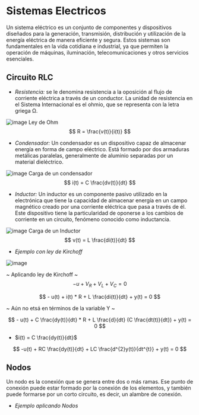 # Sistemas Electricos

Un sistema eléctrico es un conjunto de componentes y dispositivos diseñados para la generación, transmisión, distribución y utilización de la energía eléctrica de manera eficiente y segura. Estos sistemas son fundamentales en la vida cotidiana e industrial, ya que permiten la operación de máquinas, iluminación, telecomunicaciones y otros servicios esenciales.

## Circuito RLC

- *Resistencia:* se le denomina resistencia a la oposición al flujo de corriente eléctrica a través de un conductor. La unidad de resistencia en el Sistema Internacional es el ohmio, que se representa con la letra griega Ω.

![image](https://github.com/user-attachments/assets/5aa07a3d-6455-4dfb-8036-21d9370bd5bc)
Ley de Ohm
$$ R = \frac{v(t)}{i(t)} $$

- *Condensador:* Un condensador es un dispositivo capaz de almacenar energía en forma de campo eléctrico. Está formado por dos armaduras metálicas paralelas, generalmente de aluminio separadas por un material dieléctrico.

![image](https://github.com/user-attachments/assets/780cec15-5602-4c4a-a00f-fb38ba603d00)
Carga de un condensador
$$ i(t) = C \frac{dv(t)}{dt} $$

- *Inductor:* Un inductor es un componente pasivo utilizado en la electrónica que tiene la capacidad de almacenar energía en un campo magnético creado por una corriente eléctrica que pasa a través de él. Este dispositivo tiene la particularidad de oponerse a los cambios de corriente en un circuito, fenómeno conocido como inductancia.

![image](https://github.com/user-attachments/assets/08798599-866f-4d92-92d6-d28b880ef77a)
Carga de un Inductor
$$ v(t) = L \frac{di(t)}{dt} $$

- *Ejemplo con ley de Kirchoff*

![image](https://github.com/user-attachments/assets/fec43beb-dfe9-41d8-a6ae-eb1c5e5246e0)

~ Aplicando ley de Kirchoff ~
$$ - u + V_{R} + V_{L} + V_{C} = 0 $$

$$ - u(t) + i(t) * R + L \frac{di(t)}{dt} + y(t) = 0 $$

~ Aún no etsá en términos de la variable Y ~

$$ - u(t) + C \frac{dy(t)}{dt} * R + L \frac{d}{dt} (C \frac{dt(t)}{dt}) + y(t) = 0 $$

- $i(t) = C \frac{dy(t)}{dt}$

$$ -u(t) + RC \frac{dy(t)}{dt} + LC \frac{d^{2}y(t)}{dt^{t}} + y(t) = 0 $$

## Nodos

Un nodo es la conexión que se genera entre dos o más ramas. Ese punto de conexión puede estar formado por la conexión de los elementos, y también puede formarse por un corto circuito, es decir, un alambre de conexión.

- *Ejemplo aplicando Nodos*
